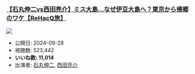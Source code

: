 ### [【石丸伸二vs西田亮介】ミス大島…なぜ伊豆大島へ？東京から帰郷のワケ【ReHacQ旅】](https://www.youtube.com/watch?v=9fDYw4OXWJ4)
[![](https://img.youtube.com/vi/9fDYw4OXWJ4/sddefault.jpg)](https://www.youtube.com/watch?v=9fDYw4OXWJ4)
-   公開日: 2024-09-28
-   視聴数: 523,442
-   **いいね数: 11,014**
-   出演者: [石丸伸二](/rehacq_fan/people/石丸伸二 "wikilink"), [西田亮介](/rehacq_fan/people/西田亮介 "wikilink")
